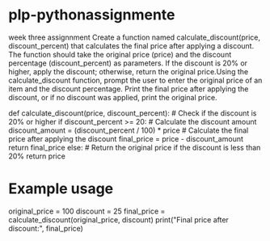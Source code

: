 # plp-pythonassignmente
week three assignnment
Create a function named calculate_discount(price, discount_percent) that calculates the final price after applying a discount. The function should take the original price (price) and the discount percentage (discount_percent) as parameters. If the discount is 20% or higher, apply the discount; otherwise, return the original price.Using the calculate_discount function, prompt the user to enter the original price of an item and the discount percentage. Print the final price after applying the discount, or if no discount was applied, print the original price.

def calculate_discount(price, discount_percent):
    # Check if the discount is 20% or higher
    if discount_percent >= 20:
        # Calculate the discount amount
        discount_amount = (discount_percent / 100) * price
        # Calculate the final price after applying the discount
        final_price = price - discount_amount
        return final_price
    else:
        # Return the original price if the discount is less than 20%
        return price

# Example usage
original_price = 100
discount = 25
final_price = calculate_discount(original_price, discount)
print("Final price after discount:", final_price)
